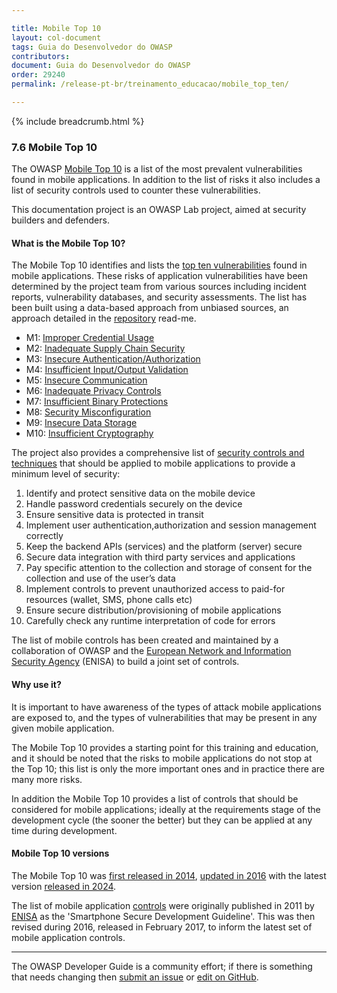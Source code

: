 ```yaml
---

title: Mobile Top 10
layout: col-document
tags: Guia do Desenvolvedor do OWASP
contributors:
document: Guia do Desenvolvedor do OWASP
order: 29240
permalink: /release-pt-br/treinamento_educacao/mobile_top_ten/

---
```


{% include breadcrumb.html %}

### 7.6 Mobile Top 10

The OWASP [Mobile Top 10][mobile10] is a list of the most prevalent vulnerabilities found in mobile applications.
In addition to the list of risks it also includes a list of security controls used to counter these vulnerabilities.

This documentation project is an OWASP Lab project, aimed at security builders and defenders.

#### What is the Mobile Top 10?

The Mobile Top 10 identifies and lists the [top ten vulnerabilities][mobile10-2023] found in mobile applications.
These risks of application vulnerabilities have been determined by the project team from various sources
including incident reports, vulnerability databases, and security assessments.
The list has been built using a data-based approach from unbiased sources,
an approach detailed in the [repository][mobile10repo] read-me.

* M1: [Improper Credential Usage][m01]
* M2: [Inadequate Supply Chain Security][m02]
* M3: [Insecure Authentication/Authorization][m03]
* M4: [Insufficient Input/Output Validation][m04]
* M5: [Insecure Communication][m05]
* M6: [Inadequate Privacy Controls][m06]
* M7: [Insufficient Binary Protections][m07]
* M8: [Security Misconfiguration][m08]
* M9: [Insecure Data Storage][m09]
* M10: [Insufficient Cryptography][m10]

The project also provides a comprehensive list of [security controls and techniques][mobile10controls]
that should be applied to mobile applications to provide a minimum level of security:

1. Identify and protect sensitive data on the mobile device
2. Handle password credentials securely on the device
3. Ensure sensitive data is protected in transit
4. Implement user authentication,authorization and session management correctly
5. Keep the backend APIs (services) and the platform (server) secure
6. Secure data integration with third party services and applications
7. Pay specific attention to the collection and storage of consent for the collection and use of the user’s data
8. Implement controls to prevent unauthorized access to paid-for resources (wallet, SMS, phone calls etc)
9. Ensure secure distribution/provisioning of mobile applications
10. Carefully check any runtime interpretation of code for errors

The list of mobile controls has been created and maintained by a collaboration of OWASP
and the [European Network and Information Security Agency][enisa] (ENISA) to build a joint set of controls.

#### Why use it?

It is important to have awareness of the types of attack mobile applications are exposed to,
and the types of vulnerabilities that may be present in any given mobile application.

The Mobile Top 10 provides a starting point for this training and education,
and it should be noted that the risks to mobile applications do not stop at the Top 10;
this list is only the more important ones and in practice there are many more risks.

In addition the Mobile Top 10 provides a list of controls that should be considered for mobile applications;
ideally at the requirements stage of the development cycle (the sooner the better)
but they can be applied at any time during development.

#### Mobile Top 10 versions

The Mobile Top 10 was [first released in 2014][mobile10-2014], [updated in 2016][mobile10-2016]
with the latest version [released in 2024][mobile10-2023].

The list of mobile application [controls][mobile10controls] were originally published in 2011 by [ENISA][enisa]
as the 'Smartphone Secure Development Guideline'.
This was then revised during 2016, released in February 2017, to inform the latest set of mobile application controls.

----

The OWASP Developer Guide is a community effort; if there is something that needs changing
then [submit an issue][issue0906] or [edit on GitHub][edit0906].

[edit0906]: https://github.com/OWASP/www-project-developer-guide/blob/main/draft/09-training-education/06-mobile-top-ten.md
[enisa]: https://www.enisa.europa.eu/
[issue0906]: https://github.com/OWASP/www-project-developer-guide/issues/new?labels=content&template=request.md&title=Update:%2009-training-education/06-mobile-top-ten
[m01]: https://owasp.org/www-project-mobile-top-10/2023-risks/m1-improper-credential-usage.html
[m02]: https://owasp.org/www-project-mobile-top-10/2023-risks/m2-inadequate-supply-chain-security.html
[m03]: https://owasp.org/www-project-mobile-top-10/2023-risks/m3-insecure-authentication-authorization.html
[m04]: https://owasp.org/www-project-mobile-top-10/2023-risks/m4-insufficient-input-output-validation.html
[m05]: https://owasp.org/www-project-mobile-top-10/2023-risks/m5-insecure-communication.html
[m06]: https://owasp.org/www-project-mobile-top-10/2023-risks/m6-inadequate-privacy-controls.html
[m07]: https://owasp.org/www-project-mobile-top-10/2023-risks/m7-insufficient-binary-protection.html
[m08]: https://owasp.org/www-project-mobile-top-10/2023-risks/m8-security-misconfiguration.html
[m09]: https://owasp.org/www-project-mobile-top-10/2023-risks/m9-insecure-data-storage.html
[m10]: https://owasp.org/www-project-mobile-top-10/2023-risks/m10-insufficient-cryptography.html
[mobile10]: https://owasp.org/www-project-mobile-top-10/
[mobile10-2014]: https://owasp.org/www-project-mobile-top-10/2014-risks/
[mobile10-2016]: https://owasp.org/www-project-mobile-top-10/2016-risks/
[mobile10-2023]: https://owasp.org/www-project-mobile-top-10/2023-risks/
[mobile10controls]: https://owasp.org/www-project-mobile-top-10/#div-controls
[mobile10repo]: https://github.com/OWASP/www-project-mobile-top-10/blob/master/README.md

